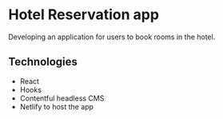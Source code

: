 # Hotel Reservation app

Developing an application for users to book rooms in the hotel.

## Technologies

- React
- Hooks
- Contentful headless CMS
- Netlify to host the app
